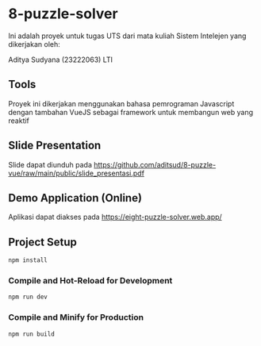 # 8-puzzle-solver

Ini adalah proyek untuk tugas UTS dari mata kuliah Sistem Intelejen yang dikerjakan oleh:

Aditya Sudyana (23222063) LTI

## Tools

Proyek ini dikerjakan menggunakan bahasa pemrograman Javascript dengan tambahan VueJS sebagai framework untuk membangun web yang reaktif

## Slide Presentation

Slide dapat diunduh pada https://github.com/aditsud/8-puzzle-vue/raw/main/public/slide_presentasi.pdf

## Demo Application (Online)

Aplikasi dapat diakses pada https://eight-puzzle-solver.web.app/

## Project Setup

```sh
npm install
```

### Compile and Hot-Reload for Development

```sh
npm run dev
```

### Compile and Minify for Production

```sh
npm run build
```
